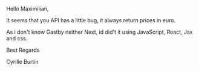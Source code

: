 Hello Maximilian,

It seems that you API has a little bug, it always return prices in euro.

As i don't know Gastby neither Next, id did't it using JavaScript, React, Jsx and css.

Best Regards

Cyrille Burtin
